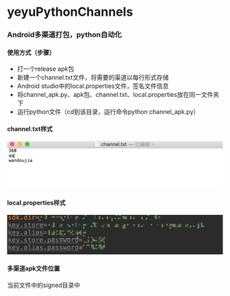 # yeyuPythonChannels
### Android多渠道打包，python自动化



#### 使用方式（步骤）

+ 打一个release apk包
+ 新建一个channel.txt文件，将需要的渠道以每行形式存储
+ Android studio中的local.properties文件，签名文件信息
+ 将channel_apk.py、apk包、channel.txt、local.properties放在同一文件夹下
+ 运行python文件（cd到该目录，运行命令python channel_apk.py）




#### channel.txt样式

![](https://github.com/tuyc/tuyc.github.io/blob/master/images/other/WechatIMG4.jpeg?raw=true)

#### local.properties样式

![](https://github.com/tuyc/tuyc.github.io/blob/master/images/other/WechatIMG3.jpeg?raw=true)


#### 多渠道apk文件位置

当前文件中的signed目录中